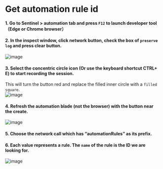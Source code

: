# Get automation rule id
#### 1. Go to Sentinel > automation tab and press `F12` to launch developer tool （Edge or Chrome browser）

#### 2. In the inspect window, click network button, check the box of `preserve log` and press clear button.
![image](https://github.com/guguji666666/GJS-Sentinel-Tips/assets/96930989/66609bc4-1f86-49a0-9796-e3abbe16688c)

#### 3. Select the concentric circle icon (Or use the keyboard shortcut CTRL+ E) to start recording the session.  
This will turn the button red and replace the filled inner circle with a `filled square`. <br>
![image](https://github.com/guguji666666/GJS-Sentinel-Tips/assets/96930989/9a78da73-0d8b-400e-b0f3-51821521d3d1)

#### 4. Refresh the automation blade (not the browser) with the button near the create.
![image](https://github.com/guguji666666/GJS-Sentinel-Tips/assets/96930989/c00ffd4e-82c1-4ae1-b03c-493434b17d3d)

#### 5. Choose the network call which has “automationRules” as its prefix. 

#### 6. Each value represents a rule. The `name` of the rule is the ID we are looking for. 
![image](https://github.com/guguji666666/GJS-Sentinel-Tips/assets/96930989/6d72e114-0e28-4d9b-80f8-689ef9d9795c)
